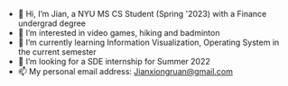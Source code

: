 - 👋 Hi, I’m Jian, a NYU MS CS Student (Spring '2023) with a Finance undergrad degree
- 👀 I’m interested in video games, hiking and badminton
- 🌱 I’m currently learning Information Visualization, Operating System in the current semester
- 💞️ I’m looking for a SDE internship for Summer 2022
- 📫 My personal email address: Jianxiongruan@gmail.com
